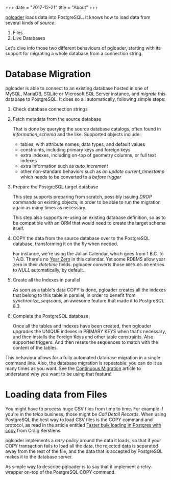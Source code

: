 +++
date = "2017-12-21"
title = "About"
+++

[pgloader](https://github.com/dimitri/pgloader) loads data into PostgreSQL.
It knows how to load data from several kinds of *source*:

  1. Files
  2. Live Databases

Let's dive into those two different behaviours of pgloader, starting with
its support for migrating a whole database from a connection string.

# Database Migration

pgloader is able to connect to an existing database hosted in one of MySQL,
MariaDB, SQLite or Microsoft SQL Server instance, and *migrate* this
database to PostgreSQL. It does so all automatically, following simple
steps:

  1. Check database connection strings
  
  2. Fetch metadata from the source database
  
     That is done by querying the source database catalogs, often found in
     *information_schema* and the like. Supported objects include:
  
       - tables, with attribute names, data types, and default values
       - constraints, including primary keys and foreign keys
       - extra indexes, including on-top of geometry columns, or full text
         indexes
       - extra information such as *auto_increment*
       - other non-standard behaviors such as *on update current_timestamp*
         which needs to be converted to a *before trigger*

  3. Prepare the PostgreSQL target database
  
     This step supports preparing from scratch, possibly issuing *DROP*
     commands on existing objects, in order to be able to run the migration
     again as many times as necessary.
     
     This step also supports re-using an existing database definition, so as
     to be compatible with an ORM that would need to create the target
     schema itself.
     
  4. COPY the data from the source database over to the PostgreSQL database,
     transforming it on the fly when needed. 
     
     For instance, we're using the Julian Calendar, which goes from 1 B.C.
     to 1 A.D. There's no [Year
     Zero](https://en.wikipedia.org/wiki/Year_zero) in this calendar. Yet
     some RDBMS allow year zero in their *datetime* fields. pgloader
     converts those `0000-00-00` entries to *NULL* automatically, by default.
     
  5. Create all the Indexes in parallel
  
     As soon as a table's data COPY is done, pgloader creates all the
     indexes that belong to this table in parallel, in order to benefit from
     *synchronize_seqscans*, an awesome feature that made it to PostgreSQL
     8.3.
     
  6. Complete the PostgreSQL database
  
     Once all the tables and indexes have been created, then pgloader
     *upgrades* the UNIQUE indexes in PRIMARY KEYS when that's necessary,
     and then installs the Foreign Keys and other table constraints. Also
     supported triggers. And then resets the sequences to match with the
     content of the tables.

This behaviour allows for a fully automated database migration in a single
command line. Also, the database migration is repeatable: you can do it as
many times as you want. See the [Continuous
Migration](/blog/continous-migration/) article to understand why you want to
be using that feature!

# Loading data from Files

You might have to process huge CSV files from time to time. For example if
you're in the *telco* business, those might be *Call Detail Records*. When
using PostgreSQL the best way to load CSV files is the COPY command and
protocol, as read in the article entitled [Faster bulk loading in Postgres
with
copy](https://www.citusdata.com/blog/2017/11/08/faster-bulk-loading-in-postgresql-with-copy/)
from Craig Kerstiens.

pgloader implements a *retry policy* around the data it loads, so that if
your COPY transaction fails to load all the data, the rejected data is
separated away from the rest of the file, and the data that is accepted by
PostgreSQL makes it to the database server.

As simple way to describe pgloader is to say that it implement a
retry-wrapper on-top of the PostgreSQL COPY command.
